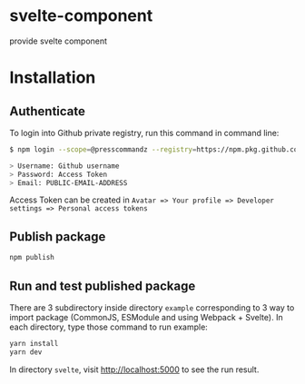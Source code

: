 # svelte-component

provide svelte component

# Installation

## Authenticate

To login into Github private registry, run this command in command line:

```bash
$ npm login --scope=@presscommandz --registry=https://npm.pkg.github.com

> Username: Github username
> Password: Access Token
> Email: PUBLIC-EMAIL-ADDRESS
```

Access Token can be created in `Avatar => Your profile => Developer settings => Personal access tokens`

## Publish package

```bash
npm publish
```

## Run and test published package

There are 3 subdirectory inside directory `example` corresponding to 3 way to import package (CommonJS, ESModule and using Webpack + Svelte). In each directory, type those command to run example:

```bash
yarn install
yarn dev
```

In directory `svelte`, visit <http://localhost:5000> to see the run result.

